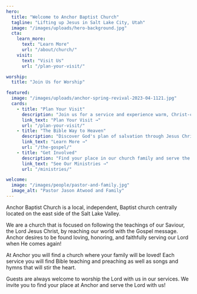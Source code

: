```yaml
---
hero:
  title: "Welcome to Anchor Baptist Church"
  tagline: "Lifting up Jesus in Salt Lake City, Utah"
  image: "/images/uploads/hero-background.jpg"
  cta:
    learn_more:
      text: "Learn More"
      url: "/about/church/"
    visit:
      text: "Visit Us"
      url: "/plan-your-visit/"

worship:
  title: "Join Us for Worship"

featured:
  image: "/images/uploads/anchor-spring-revival-2023-04-1121.jpg"
  cards:
    - title: "Plan Your Visit"
      description: "Join us for a service and experience warm, Christ-centered fellowship at Anchor Baptist Church."
      link_text: "Plan Your Visit →"
      url: "/plan-your-visit/"
    - title: "The Bible Way to Heaven"
      description: "Discover God's plan of salvation through Jesus Christ."
      link_text: "Learn More →"
      url: "/the-gospel/"
    - title: "Get Involved"
      description: "Find your place in our church family and serve the Lord with us."
      link_text: "See Our Ministries →"
      url: "/ministries/"

welcome:
  image: "/images/people/pastor-and-family.jpg"
  image_alt: "Pastor Jason Atwood and Family"
---
```


Anchor Baptist Church is a local, independent, Baptist church centrally located on the east side of the Salt Lake Valley.

We are a church that is focused on following the teachings of our Saviour, the Lord Jesus Christ, by reaching our world with the Gospel message. Anchor desires to be found loving, honoring, and faithfully serving our Lord when He comes again!

At Anchor you will find a church where your family will be loved! Each service you will find Bible teaching and preaching as well as songs and hymns that will stir the heart.

Guests are always welcome to worship the Lord with us in our services. We invite you to find your place at Anchor and serve the Lord with us! 